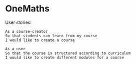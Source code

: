 # OneMaths

User stories:

```text
As a course-creator
So that students can learn from my course
I would like to create a course
```

```text
As a user
So that the course is structured according to curriculum
I would like to create different modules for a course
```
